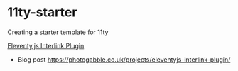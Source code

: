 # 11ty-starter
Creating a starter template for 11ty


[Eleventy.js Interlink Plugin](https://www.npmjs.com/package/@photogabble/eleventy-plugin-interlinker)
- Blog post https://photogabble.co.uk/projects/eleventyjs-interlink-plugin/
